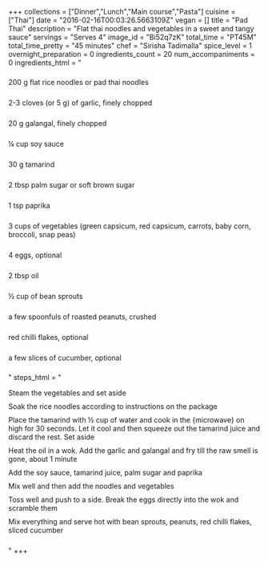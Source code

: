 +++
collections = ["Dinner","Lunch","Main course","Pasta"]
cuisine = ["Thai"]
date = "2016-02-16T00:03:26.5663109Z"
vegan = []
title = "Pad Thai"
description = "Flat thai noodles and vegetables in a sweet and tangy sauce"
servings = "Serves 4"
image_id = "Bi52q7zK"
total_time = "PT45M"
total_time_pretty = "45 minutes"
chef = "Sirisha Tadimalla"
spice_level = 1
overnight_preparation = 0
ingredients_count = 20
num_accompaniments = 0
ingredients_html = "<ul style='padding-left: 0; list-style: none;'><li itemprop='recipeIngredient' style='margin: 8px 0px;padding: 8px 0px;'>200 g flat rice noodles or pad thai noodles</li><li itemprop='recipeIngredient' style='margin: 8px 0px;padding: 8px 0px;'>2-3 cloves (or 5 g) of garlic, finely chopped</li><li itemprop='recipeIngredient' style='margin: 8px 0px;padding: 8px 0px;'>20 g galangal, finely chopped</li><li itemprop='recipeIngredient' style='margin: 8px 0px;padding: 8px 0px;'>¼ cup soy sauce</li><li itemprop='recipeIngredient' style='margin: 8px 0px;padding: 8px 0px;'>30 g tamarind</li><li itemprop='recipeIngredient' style='margin: 8px 0px;padding: 8px 0px;'>2 tbsp palm sugar or soft brown sugar</li><li itemprop='recipeIngredient' style='margin: 8px 0px;padding: 8px 0px;'>1 tsp paprika</li><li itemprop='recipeIngredient' style='margin: 8px 0px;padding: 8px 0px;'>3 cups of vegetables (green capsicum, red capsicum, carrots, baby corn, broccoli, snap peas)</li><li itemprop='recipeIngredient' style='margin: 8px 0px;padding: 8px 0px;'>4 eggs, optional</li><li itemprop='recipeIngredient' style='margin: 8px 0px;padding: 8px 0px;'>2 tbsp oil</li><li itemprop='recipeIngredient' style='margin: 8px 0px;padding: 8px 0px;'>½ cup of bean sprouts</li><li itemprop='recipeIngredient' style='margin: 8px 0px;padding: 8px 0px;'>a few spoonfuls of roasted peanuts, crushed</li><li itemprop='recipeIngredient' style='margin: 8px 0px;padding: 8px 0px;'>red chilli flakes, optional</li><li itemprop='recipeIngredient' style='margin: 8px 0px;padding: 8px 0px;'>a few slices of cucumber, optional</li></ul>"
steps_html = "<ol style='list-style: none inside; padding-left: 0px;'><li style='padding-bottom: 10px;'><i class='step-track-icon fa fa-square-o'></i><span class='step-text' itemprop='recipeInstructions'>Steam the vegetables and set aside</span></li><li style='padding-bottom: 10px;'><i class='step-track-icon fa fa-square-o'></i><span class='step-text' itemprop='recipeInstructions'>Soak the rice noodles according to instructions on the package</span></li><li style='padding-bottom: 10px;'><i class='step-track-icon fa fa-square-o'></i><span class='step-text' itemprop='recipeInstructions'>Place the tamarind with ½ cup of water and cook in the {microwave} on high for 30 seconds. Let it cool and then squeeze out the tamarind juice and discard the rest. Set aside</span></li><li style='padding-bottom: 10px;'><i class='step-track-icon fa fa-square-o'></i><span class='step-text' itemprop='recipeInstructions'>Heat the oil in a wok. Add the garlic and galangal and fry till the raw smell is gone, about 1 minute</span></li><li style='padding-bottom: 10px;'><i class='step-track-icon fa fa-square-o'></i><span class='step-text' itemprop='recipeInstructions'>Add the soy sauce, tamarind juice, palm sugar and paprika</span></li><li style='padding-bottom: 10px;'><i class='step-track-icon fa fa-square-o'></i><span class='step-text' itemprop='recipeInstructions'>Mix well and then add the noodles and vegetables</span></li><li style='padding-bottom: 10px;'><i class='step-track-icon fa fa-square-o'></i><span class='step-text' itemprop='recipeInstructions'>Toss well and push to a side. Break the eggs directly into the wok and scramble them</span></li><li style='padding-bottom: 10px;'><i class='step-track-icon fa fa-square-o'></i><span class='step-text' itemprop='recipeInstructions'>Mix everything and serve hot with bean sprouts, peanuts, red chilli flakes, sliced cucumber</span></li></ol>"
+++
